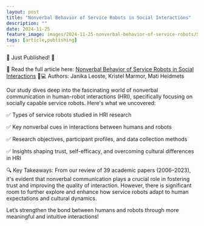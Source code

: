 ```yaml
---
layout: post
title: "Nonverbal Behavior of Service Robots in Social Interactions"
description: ""
date: 2024-11-25
feature_image: images/2024-11-25-nonverbal-behavior-of-service-robots/SEE_6118.jpg
tags: [article,publishing]
---
```

🚀 Just Published! 📖

📄 Read the full article here: [Nonverbal Behavior of Service Robots in Social Interactions](https://ixdea.org/wp-content/uploads/IxDEA_art/61/61_6.pdf) 
👩💻 Authors: Janika Leoste, Kristel Marmor, Mati Heidmets

Our study dives deep into the fascinating world of nonverbal communication in human-robot interactions (HRI), specifically focusing on socially capable service robots. Here's what we uncovered:

✅ Types of service robots studied in HRI research

✅ Key nonverbal cues in interactions between humans and robots

✅ Research objectives, participant profiles, and data collection methods

✅ Insights shaping trust, self-efficacy, and overcoming cultural differences in HRI

🔍 Key Takeaways:
From our review of 39 academic papers (2006–2023), it's evident that nonverbal communication plays a crucial role in fostering trust and improving the quality of interaction. However, there is significant room to further explore and enhance how service robots adapt to human expectations and cultural dynamics.

Let’s strengthen the bond between humans and robots through more meaningful and intuitive interactions!
